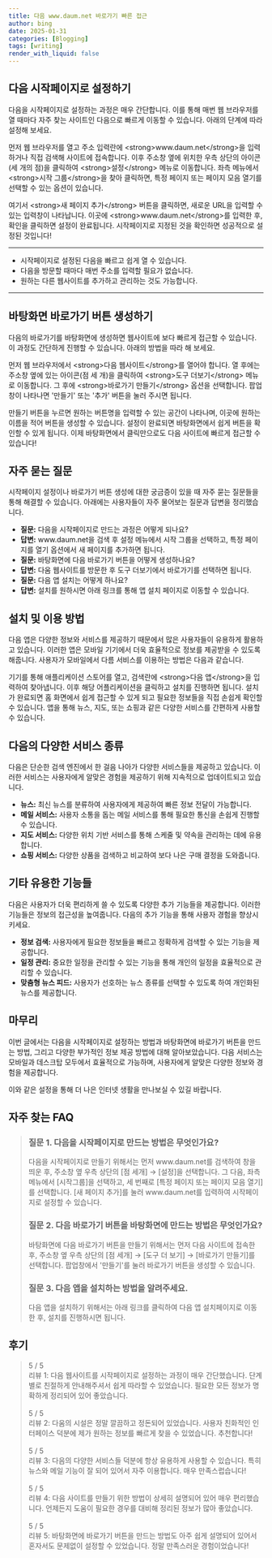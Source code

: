 ```yaml
---
title: 다음 www.daum.net 바로가기 빠른 접근
author: bing
date: 2025-01-31
categories: [Blogging]
tags: [writing]
render_with_liquid: false
---
```



<h2 id='목차_다음_시작페이지로_설정하기'>다음 시작페이지로 설정하기</h2>

<p>다음을 시작페이지로 설정하는 과정은 매우 간단합니다. 이를 통해 매번 웹 브라우저를 열 때마다 자주 찾는 사이트인 다음으로 빠르게 이동할 수 있습니다. 아래의 단계에 따라 설정해 보세요.</p>

<p>먼저 웹 브라우저를 열고 주소 입력란에 &lt;strong&gt;www.daum.net&lt;/strong&gt;을 입력하거나 직접 검색해 사이트에 접속합니다. 이후 주소창 옆에 위치한 우측 상단의 아이콘(세 개의 점)을 클릭하여 &lt;strong&gt;설정&lt;/strong&gt; 메뉴로 이동합니다. 좌측 메뉴에서 &lt;strong&gt;시작 그룹&lt;/strong&gt;을 찾아 클릭하면, 특정 페이지 또는 페이지 모음 열기를 선택할 수 있는 옵션이 있습니다.</p>

<p>여기서 &lt;strong&gt;새 페이지 추가&lt;/strong&gt; 버튼을 클릭하면, 새로운 URL을 입력할 수 있는 입력창이 나타납니다. 이곳에 &lt;strong&gt;www.daum.net&lt;/strong&gt;를 입력한 후, 확인을 클릭하면 설정이 완료됩니다. 시작페이지로 지정된 것을 확인하면 성공적으로 설정된 것입니다!</p>

<hr />

<ul>
    <li>시작페이지로 설정된 다음을 빠르고 쉽게 열 수 있습니다.</li>
    <li>다음을 방문할 때마다 매번 주소를 입력할 필요가 없습니다.</li>
    <li>원하는 다른 웹사이트를 추가하고 관리하는 것도 가능합니다.</li>
</ul>

<hr />

<h2 id='목차_바탕화면_바로가기_버튼_생성하기'>바탕화면 바로가기 버튼 생성하기</h2>

<p>다음의 바로가기를 바탕화면에 생성하면 웹사이트에 보다 빠르게 접근할 수 있습니다. 이 과정도 간단하게 진행할 수 있습니다. 아래의 방법을 따라 해 보세요.</p>

<p>먼저 웹 브라우저에서 &lt;strong&gt;다음 웹사이트&lt;/strong&gt;를 열어야 합니다. 열 후에는 주소창 옆에 있는 아이콘(점 세 개)을 클릭하여 &lt;strong&gt;도구 더보기&lt;/strong&gt; 메뉴로 이동합니다. 그 후에 &lt;strong&gt;바로가기 만들기&lt;/strong&gt; 옵션을 선택합니다. 팝업 창이 나타나면 '만들기' 또는 '추가' 버튼을 눌러 주시면 됩니다.</p>

<p>만들기 버튼을 누르면 원하는 버튼명을 입력할 수 있는 공간이 나타나며, 이곳에 원하는 이름을 적어 버튼을 생성할 수 있습니다. 설정이 완료되면 바탕화면에서 쉽게 버튼을 확인할 수 있게 됩니다. 이제 바탕화면에서 클릭만으로도 다음 사이트에 빠르게 접근할 수 있습니다!</p>

<h2 id='목차_자주_묻는_질문'>자주 묻는 질문</h2>

<p>시작페이지 설정이나 바로가기 버튼 생성에 대한 궁금증이 있을 때 자주 묻는 질문들을 통해 해결할 수 있습니다. 아래에는 사용자들이 자주 물어보는 질문과 답변을 정리했습니다.</p>

<ul>
    <li><strong>질문:</strong> 다음을 시작페이지로 만드는 과정은 어떻게 되나요?</li>
    <li><strong>답변:</strong> www.daum.net을 검색 후 설정 메뉴에서 시작 그룹을 선택하고, 특정 페이지를 열기 옵션에서 새 페이지를 추가하면 됩니다.</li>
    <li><strong>질문:</strong> 바탕화면에 다음 바로가기 버튼을 어떻게 생성하나요?</li>
    <li><strong>답변:</strong> 다움 웹사이트를 방문한 후 도구 더보기에서 바로가기를 선택하면 됩니다.</li>
    <li><strong>질문:</strong> 다음 앱 설치는 어떻게 하나요?</li>
    <li><strong>답변:</strong> 설치를 원하시면 아래 링크를 통해 앱 설치 페이지로 이동할 수 있습니다.</li>
</ul>

<h2 id='목차_설치_및_이용_방법'>설치 및 이용 방법</h2>

<p>다음 앱은 다양한 정보와 서비스를 제공하기 때문에서 많은 사용자들이 유용하게 활용하고 있습니다. 이러한 앱은 모바일 기기에서 더욱 효율적으로 정보를 제공받을 수 있도록 해줍니다. 사용자가 모바일에서 다름 서비스를 이용하는 방법은 다음과 같습니다.</p>

<p>기기를 통해 애플리케이션 스토어를 열고, 검색란에 &lt;strong&gt;다음 앱&lt;/strong&gt;을 입력하여 찾아냅니다. 이후 해당 어플리케이션을 클릭하고 설치를 진행하면 됩니다. 설치가 완료되면 홈 화면에서 쉽게 접근할 수 있게 되고 필요한 정보들을 직접 손쉽게 확인할 수 있습니다. 앱을 통해 뉴스, 지도, 또는 쇼핑과 같은 다양한 서비스를 간편하게 사용할 수 있습니다.</p>

<h2 id='목차_서비스_종류'>다음의 다양한 서비스 종류</h2>

<p>다음은 단순한 검색 엔진에서 한 걸음 나아가 다양한 서비스들을 제공하고 있습니다. 이러한 서비스는 사용자에게 알맞은 경험을 제공하기 위해 지속적으로 업데이트되고 있습니다.</p>

<ul>
    <li><strong>뉴스:</strong> 최신 뉴스를 분류하여 사용자에게 제공하여 빠른 정보 전달이 가능합니다.</li>
    <li><strong>메일 서비스:</strong> 사용자 소통을 돕는 메일 서비스를 통해 필요한 통신을 손쉽게 진행할 수 있습니다.</li>
    <li><strong>지도 서비스:</strong> 다양한 위치 기반 서비스를 통해 스케줄 및 약속을 관리하는 데에 유용합니다.</li>
    <li><strong>쇼핑 서비스:</strong> 다양한 상품을 검색하고 비교하여 보다 나은 구매 결정을 도와줍니다.</li>
</ul>

<h2 id='목차_기타_기능들'>기타 유용한 기능들</h2>

<p>다음은 사용자가 더욱 편리하게 쓸 수 있도록 다양한 추가 기능들을 제공합니다. 이러한 기능들은 정보의 접근성을 높여줍니다. 다음의 추가 기능을 통해 사용자 경험을 향상시키세요.</p>

<ul>
    <li><strong>정보 검색:</strong> 사용자에게 필요한 정보들을 빠르고 정확하게 검색할 수 있는 기능을 제공합니다.</li>
    <li><strong>일정 관리:</strong> 중요한 일정을 관리할 수 있는 기능을 통해 개인의 일정을 효율적으로 관리할 수 있습니다.</li>
    <li><strong>맞춤형 뉴스 피드:</strong> 사용자가 선호하는 뉴스 종류를 선택할 수 있도록 하여 개인화된 뉴스를 제공합니다.</li>
</ul>

<h2 id='목차_끝맺음'>마무리</h2>

<p>이번 글에서는 다음을 시작페이지로 설정하는 방법과 바탕화면에 바로가기 버튼을 만드는 방법, 그리고 다양한 부가적인 정보 제공 방법에 대해 알아보았습니다. 다음 서비스는 모바일과 데스크탑 모두에서 효율적으로 가능하며, 사용자에게 알맞은 다양한 정보와 경험을 제공합니다.</p>

<p>이와 같은 설정을 통해 더 나은 인터넷 생활을 만나보실 수 있길 바랍니다.</p>


<h2 id='자주_찾는_FAQ'>자주 찾는 FAQ</h2>
<div itemscope="" itemtype="https://schema.org/FAQPage"> 
<blockquote> 
<div itemscope="" itemprop="mainEntity" itemtype="https://schema.org/Question"> 
<h3 itemprop="name">질문 1. 다음을 시작페이지로 만드는 방법은 무엇인가요?</h3> 
<div itemscope="" itemprop="acceptedAnswer" itemtype="https://schema.org/Answer"> 
<span itemprop="text"> 
<p>다음을 시작페이지로 만들기 위해서는 먼저 www.daum.net를 검색하여 창을 띄운 후, 주소창 옆 우측 상단의 [점 세개] → [설정]을 선택합니다. 그 다음, 좌측 메뉴에서 [시작그룹]을 선택하고, 세 번째로 [특정 페이지 또는 페이지 모음 열기]를 선택합니다. [새 페이지 추가]를 눌러 www.daum.net를 입력하여 시작페이지로 설정할 수 있습니다.</p> 
</span> 
</div> 
</div> 

<div itemscope="" itemprop="mainEntity" itemtype="https://schema.org/Question"> 
<h3 itemprop="name">질문 2. 다음 바로가기 버튼을 바탕화면에 만드는 방법은 무엇인가요?</h3> 
<div itemscope="" itemprop="acceptedAnswer" itemtype="https://schema.org/Answer"> 
<span itemprop="text"> 
<p>바탕화면에 다음 바로가기 버튼을 만들기 위해서는 먼저 다음 사이트에 접속한 후, 주소창 옆 우측 상단의 [점 세개] → [도구 더 보기] → [바로가기 만들기]를 선택합니다. 팝업창에서 '만들기'를 눌러 바로가기 버튼을 생성할 수 있습니다.</p> 
</span> 
</div> 
</div> 

<div itemscope="" itemprop="mainEntity" itemtype="https://schema.org/Question"> 
<h3 itemprop="name">질문 3. 다음 앱을 설치하는 방법을 알려주세요.</h3> 
<div itemscope="" itemprop="acceptedAnswer" itemtype="https://schema.org/Answer"> 
<span itemprop="text"> 
<p>다음 앱을 설치하기 위해서는 아래 링크를 클릭하여 다음 앱 설치페이지로 이동한 후, 설치를 진행하시면 됩니다.</p> 
</span> 
</div> 
</div> 
</blockquote> 
</div>
<h2 id='후기'>후기</h2>
<div itemscope itemtype="https://schema.org/Product">
  <blockquote>
  <div itemprop="review" itemscope itemtype="https://schema.org/Review">
      <div itemprop="reviewRating" itemscope itemtype="https://schema.org/Rating"> <span itemprop="ratingValue">5</span> / <span itemprop="bestRating">5</span> </div>
      <span itemprop="reviewBody">리뷰 1: 다음 웹사이트를 시작페이지로 설정하는 과정이 매우 간단했습니다. 단계별로 친절하게 안내해주셔서 쉽게 따라할 수 있었습니다. 필요한 모든 정보가 명확하게 정리되어 있어 좋았습니다.</span>
  </div>
  <br>
  <div itemprop="review" itemscope itemtype="https://schema.org/Review">
      <div itemprop="reviewRating" itemscope itemtype="https://schema.org/Rating"> <span itemprop="ratingValue">5</span> / <span itemprop="bestRating">5</span> </div>
      <span itemprop="reviewBody">리뷰 2: 다움의 시설은 정말 깔끔하고 정돈되어 있었습니다. 사용자 친화적인 인터페이스 덕분에 제가 원하는 정보를 빠르게 찾을 수 있었습니다. 추천합니다!</span>
  </div>
  <br>
  <div itemprop="review" itemscope itemtype="https://schema.org/Review">
      <div itemprop="reviewRating" itemscope itemtype="https://schema.org/Rating"> <span itemprop="ratingValue">5</span> / <span itemprop="bestRating">5</span> </div>
      <span itemprop="reviewBody">리뷰 3: 다음의 다양한 서비스들 덕분에 항상 유용하게 사용할 수 있습니다. 특히 뉴스와 메일 기능이 잘 되어 있어서 자주 이용합니다. 매우 만족스럽습니다!</span>
  </div>
  <br>
  <div itemprop="review" itemscope itemtype="https://schema.org/Review">
      <div itemprop="reviewRating" itemscope itemtype="https://schema.org/Rating"> <span itemprop="ratingValue">5</span> / <span itemprop="bestRating">5</span> </div>
      <span itemprop="reviewBody">리뷰 4: 다음 사이트를 만들기 위한 방법이 상세히 설명되어 있어 매우 편리했습니다. 언제든지 도움이 필요한 경우를 대비해 정리된 정보가 많아 좋았습니다.</span>
  </div>
  <br>
  <div itemprop="review" itemscope itemtype="https://schema.org/Review">
      <div itemprop="reviewRating" itemscope itemtype="https://schema.org/Rating"> <span itemprop="ratingValue">5</span> / <span itemprop="bestRating">5</span> </div>
      <span itemprop="reviewBody">리뷰 5: 바탕화면에 바로가기 버튼을 만드는 방법도 아주 쉽게 설명되어 있어서 혼자서도 문제없이 설정할 수 있었습니다. 정말 만족스러운 경험이었습니다!</span>
  </div>
  </blockquote>
</div>
